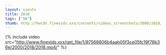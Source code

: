 ```yaml
--- 
layout: sieutv
title: 2018
tags: ["1k"]
thumb: http://hwcdn.finevids.xxx/contents/videos_screenshots/2000/2018/preview.mp4.jpg
---
```

{% include video src="http://www.finevids.xxx/get_file/1/97566606b4aab05f3ce05fc19f78b36e/2000/2018/2018.mp4/" %} 
